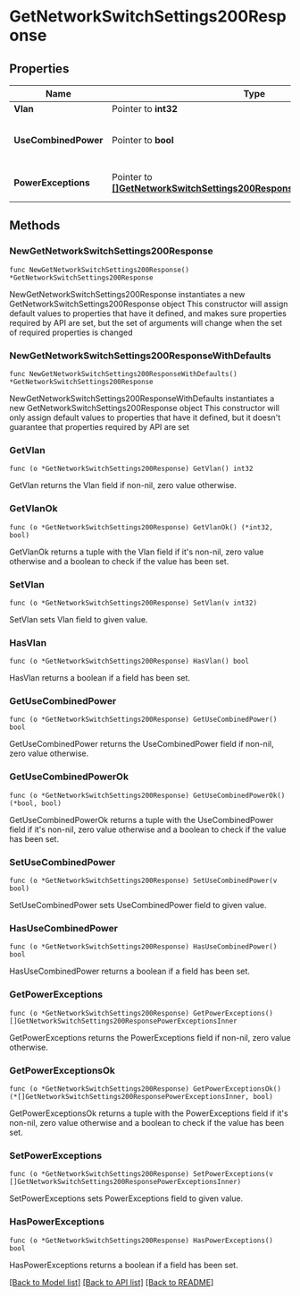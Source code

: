 # GetNetworkSwitchSettings200Response

## Properties

Name | Type | Description | Notes
------------ | ------------- | ------------- | -------------
**Vlan** | Pointer to **int32** | Management VLAN | [optional] 
**UseCombinedPower** | Pointer to **bool** | The use Combined Power as the default behavior of secondary power supplies on supported devices. | [optional] 
**PowerExceptions** | Pointer to [**[]GetNetworkSwitchSettings200ResponsePowerExceptionsInner**](GetNetworkSwitchSettings200ResponsePowerExceptionsInner.md) | Exceptions on a per switch basis to \&quot;useCombinedPower\&quot; | [optional] 

## Methods

### NewGetNetworkSwitchSettings200Response

`func NewGetNetworkSwitchSettings200Response() *GetNetworkSwitchSettings200Response`

NewGetNetworkSwitchSettings200Response instantiates a new GetNetworkSwitchSettings200Response object
This constructor will assign default values to properties that have it defined,
and makes sure properties required by API are set, but the set of arguments
will change when the set of required properties is changed

### NewGetNetworkSwitchSettings200ResponseWithDefaults

`func NewGetNetworkSwitchSettings200ResponseWithDefaults() *GetNetworkSwitchSettings200Response`

NewGetNetworkSwitchSettings200ResponseWithDefaults instantiates a new GetNetworkSwitchSettings200Response object
This constructor will only assign default values to properties that have it defined,
but it doesn't guarantee that properties required by API are set

### GetVlan

`func (o *GetNetworkSwitchSettings200Response) GetVlan() int32`

GetVlan returns the Vlan field if non-nil, zero value otherwise.

### GetVlanOk

`func (o *GetNetworkSwitchSettings200Response) GetVlanOk() (*int32, bool)`

GetVlanOk returns a tuple with the Vlan field if it's non-nil, zero value otherwise
and a boolean to check if the value has been set.

### SetVlan

`func (o *GetNetworkSwitchSettings200Response) SetVlan(v int32)`

SetVlan sets Vlan field to given value.

### HasVlan

`func (o *GetNetworkSwitchSettings200Response) HasVlan() bool`

HasVlan returns a boolean if a field has been set.

### GetUseCombinedPower

`func (o *GetNetworkSwitchSettings200Response) GetUseCombinedPower() bool`

GetUseCombinedPower returns the UseCombinedPower field if non-nil, zero value otherwise.

### GetUseCombinedPowerOk

`func (o *GetNetworkSwitchSettings200Response) GetUseCombinedPowerOk() (*bool, bool)`

GetUseCombinedPowerOk returns a tuple with the UseCombinedPower field if it's non-nil, zero value otherwise
and a boolean to check if the value has been set.

### SetUseCombinedPower

`func (o *GetNetworkSwitchSettings200Response) SetUseCombinedPower(v bool)`

SetUseCombinedPower sets UseCombinedPower field to given value.

### HasUseCombinedPower

`func (o *GetNetworkSwitchSettings200Response) HasUseCombinedPower() bool`

HasUseCombinedPower returns a boolean if a field has been set.

### GetPowerExceptions

`func (o *GetNetworkSwitchSettings200Response) GetPowerExceptions() []GetNetworkSwitchSettings200ResponsePowerExceptionsInner`

GetPowerExceptions returns the PowerExceptions field if non-nil, zero value otherwise.

### GetPowerExceptionsOk

`func (o *GetNetworkSwitchSettings200Response) GetPowerExceptionsOk() (*[]GetNetworkSwitchSettings200ResponsePowerExceptionsInner, bool)`

GetPowerExceptionsOk returns a tuple with the PowerExceptions field if it's non-nil, zero value otherwise
and a boolean to check if the value has been set.

### SetPowerExceptions

`func (o *GetNetworkSwitchSettings200Response) SetPowerExceptions(v []GetNetworkSwitchSettings200ResponsePowerExceptionsInner)`

SetPowerExceptions sets PowerExceptions field to given value.

### HasPowerExceptions

`func (o *GetNetworkSwitchSettings200Response) HasPowerExceptions() bool`

HasPowerExceptions returns a boolean if a field has been set.


[[Back to Model list]](../README.md#documentation-for-models) [[Back to API list]](../README.md#documentation-for-api-endpoints) [[Back to README]](../README.md)


